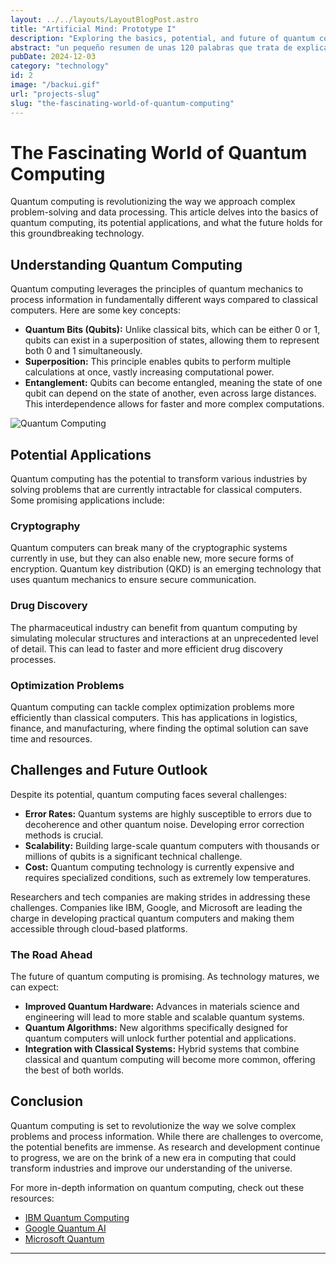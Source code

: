 ```yaml
---
layout: ../../layouts/LayoutBlogPost.astro
title: "Artificial Mind: Prototype I"
description: "Exploring the basics, potential, and future of quantum computing."
abstract: "un pequeño resumen de unas 120 palabras que trata de explicar de forma clara que se trabajo al interior del documento completo que puede ser revisado en el artculo en markdown"
pubDate: 2024-12-03
category: "technology"
id: 2
image: "/backui.gif"
url: "projects-slug"
slug: "the-fascinating-world-of-quantum-computing"
---
```


# The Fascinating World of Quantum Computing

Quantum computing is revolutionizing the way we approach complex problem-solving and data processing. This article delves into the basics of quantum computing, its potential applications, and what the future holds for this groundbreaking technology.

## Understanding Quantum Computing

Quantum computing leverages the principles of quantum mechanics to process information in fundamentally different ways compared to classical computers. Here are some key concepts:

- **Quantum Bits (Qubits):** Unlike classical bits, which can be either 0 or 1, qubits can exist in a superposition of states, allowing them to represent both 0 and 1 simultaneously.
- **Superposition:** This principle enables qubits to perform multiple calculations at once, vastly increasing computational power.
- **Entanglement:** Qubits can become entangled, meaning the state of one qubit can depend on the state of another, even across large distances. This interdependence allows for faster and more complex computations.

![Quantum Computing](/backui.gif)

## Potential Applications



Quantum computing has the potential to transform various industries by solving problems that are currently intractable for classical computers. Some promising applications include:

### Cryptography


Quantum computers can break many of the cryptographic systems currently in use, but they can also enable new, more secure forms of encryption. Quantum key distribution (QKD) is an emerging technology that uses quantum mechanics to ensure secure communication.

### Drug Discovery

The pharmaceutical industry can benefit from quantum computing by simulating molecular structures and interactions at an unprecedented level of detail. This can lead to faster and more efficient drug discovery processes.

### Optimization Problems

Quantum computing can tackle complex optimization problems more efficiently than classical computers. This has applications in logistics, finance, and manufacturing, where finding the optimal solution can save time and resources.

## Challenges and Future Outlook

Despite its potential, quantum computing faces several challenges:

- **Error Rates:** Quantum systems are highly susceptible to errors due to decoherence and other quantum noise. Developing error correction methods is crucial.
- **Scalability:** Building large-scale quantum computers with thousands or millions of qubits is a significant technical challenge.
- **Cost:** Quantum computing technology is currently expensive and requires specialized conditions, such as extremely low temperatures.

Researchers and tech companies are making strides in addressing these challenges. Companies like IBM, Google, and Microsoft are leading the charge in developing practical quantum computers and making them accessible through cloud-based platforms.

### The Road Ahead

The future of quantum computing is promising. As technology matures, we can expect:

- **Improved Quantum Hardware:** Advances in materials science and engineering will lead to more stable and scalable quantum systems.
- **Quantum Algorithms:** New algorithms specifically designed for quantum computers will unlock further potential and applications.
- **Integration with Classical Systems:** Hybrid systems that combine classical and quantum computing will become more common, offering the best of both worlds.

## Conclusion

Quantum computing is set to revolutionize the way we solve complex problems and process information. While there are challenges to overcome, the potential benefits are immense. As research and development continue to progress, we are on the brink of a new era in computing that could transform industries and improve our understanding of the universe.

For more in-depth information on quantum computing, check out these resources:

- [IBM Quantum Computing](https://www.ibm.com/quantum-computing/)
- [Google Quantum AI](https://quantumai.google/)
- [Microsoft Quantum](https://azure.microsoft.com/en-us/services/quantum/)

---

